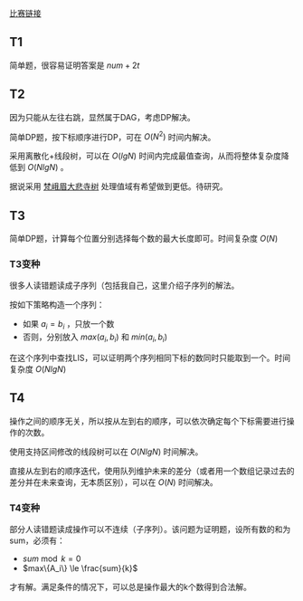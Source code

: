 [比赛链接](https://leetcode.cn/contest/weekly-contest-353/)

## T1

简单题，很容易证明答案是 $num + 2t$

## T2

因为只能从左往右跳，显然属于DAG，考虑DP解决。

简单DP题，按下标顺序进行DP，可在 $O(N^2)$ 时间内解决。

采用离散化+线段树，可以在 $O(lgN)$ 时间内完成最值查询，从而将整体复杂度降低到 $O(NlgN)$ 。

据说采用 [梵峨眉大悲寺树](https://en.wikipedia.org/wiki/Van_Emde_Boas_tree) 处理值域有希望做到更低。待研究。

## T3

简单DP题，计算每个位置分别选择每个数的最大长度即可。时间复杂度 $O(N)$ 

### T3变种

很多人读错题读成子序列（包括我自己，这里介绍子序列的解法。

按如下策略构造一个序列：

* 如果 $a_i=b_i$ ，只放一个数
* 否则，分别放入 $max(a_i,b_i)$ 和  $min(a_i,b_i)$

在这个序列中查找LIS，可以证明两个序列相同下标的数同时只能取到一个。时间复杂度 $O(NlgN)$

## T4

操作之间的顺序无关，所以按从左到右的顺序，可以依次确定每个下标需要进行操作的次数。

使用支持区间修改的线段树可以在 $O(NlgN)$ 时间解决。

直接从左到右的顺序迭代，使用队列维护未来的差分（或者用一个数组记录过去的差分并在未来查询，无本质区别），可以在 $O(N)$ 时间解决。


### T4变种

部分人读错题读成操作可以不连续（子序列）。该问题为证明题，设所有数的和为sum，必须有：

* $sum \bmod k = 0$
* $max\{A_i\} \le \frac{sum}{k}$

才有解。满足条件的情况下，可以总是操作最大的k个数得到合法解。
